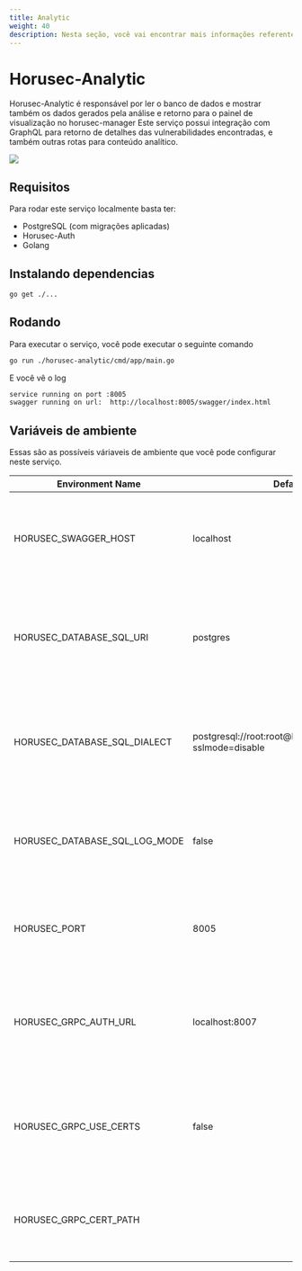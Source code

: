 ```yaml
---
title: Analytic
weight: 40
description: Nesta seção, você vai encontrar mais informações referentes do serviço Horusec-Analytic.
---
```


# Horusec-Analytic
Horusec-Analytic é responsável por ler o banco de dados e mostrar também os dados gerados pela análise e retorno para o painel de visualização no horusec-manager
Este serviço possui integração com GraphQL para retorno de detalhes das vulnerabilidades encontradas, e também outras rotas para conteúdo analítico.

![](/docs/ptbr/web/services/analytic/0-arquitecture.jpg)

## **Requisitos**
Para rodar este serviço localmente basta ter:
* PostgreSQL (com migrações aplicadas)
* Horusec-Auth
* Golang

## **Instalando dependencias**
```bash
go get ./...
```

## **Rodando**
Para executar o serviço, você pode executar o seguinte comando
```bash
go run ./horusec-analytic/cmd/app/main.go
```

E você vê o log
```bash
service running on port :8005
swagger running on url:  http://localhost:8005/swagger/index.html
```

## **Variáveis de ambiente**
Essas são as possíveis váriaveis de ambiente que você pode configurar neste serviço.

| Environment Name                              | Default Value                                                    | Description                                                  |
|-----------------------------------------------|------------------------------------------------------------------|--------------------------------------------------------------|
| HORUSEC_SWAGGER_HOST                          | localhost                                                        | Esta variável de ambiente mostra qual é o host que estará disponível o swagger| 
| HORUSEC_DATABASE_SQL_URI                      | postgres                                                         | Esta variável de ambiente obtém dialeto para conectar no banco de dados POSTGRES |
| HORUSEC_DATABASE_SQL_DIALECT                  | postgresql://root:root@localhost:5432/horusec_db?sslmode=disable | Esta variável de ambiente obtém uri para conectar no banco de dados POSTGRES |
| HORUSEC_DATABASE_SQL_LOG_MODE                 | false                                                            | Esta variável de ambiente obtém o valor para habilitar logs no POSTGRES |
| HORUSEC_PORT                                  | 8005                                                             | Esta variável de ambiente obtém a porta que o serviço irá iniciar |
| HORUSEC_GRPC_AUTH_URL                         | localhost:8007                                                   | Esta variável de ambiente obtém o url horusec-auth de conexão com o GRCP |
| HORUSEC_GRPC_USE_CERTS                        | false                                                            | Esta variável de ambiente obtém se o uso de certificados no GRCP está ativo ou não |
| HORUSEC_GRPC_CERT_PATH                        |                                                                  | Esta variável de ambiente obtém o caminho do certificado GRCP | 